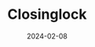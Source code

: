 ---  
layout: startup_page  
title: "Closinglock"  
id: "closinglock.com"  
permalink: "/closinglockclosinglock.com02082024/"  
website: "https://www.closinglock.com"  
funding_round: "Series A"  
funding_amount: "$12M"  
investors: "Headline, LiveOak Ventures, RWT Horizons, GTMfund"  
about: "Closinglock provides fraud prevention technology for the real estate industry, offering a secure platform for settlement companies to manage transactions. Its services include secure fund transfers, identity verification, document sharing, and e-signatures, protecting hundreds of thousands of transactions totaling over $250 billion."  
markets: "Fintech, Real Estate, Software Development"  
hq: "Austin, Texas, United States"  
founded_year: "2017"  
linkedin: "https://www.linkedin.com/company/closinglock"  
twitter: "https://twitter.com/ClosingLock"  
instagram: ""  
facebook: "https://www.facebook.com/ClosingLock"  
crunchbase: "https://www.crunchbase.com/organization/closinglock"  
pitchbook: "https://pitchbook.com/profiles/company/462065-50"  

date_display: "08-Feb-2024"  
date: "2024-02-08"

# SEO Optimization  
meta_title: "Closinglock - Series A Funding ($12M)"  
meta_description: "Closinglock, Closinglock provides fraud prevention technology for the real estate industry, offering a secure platform for settlement companies to manage transacti..."  
meta_keywords: "Closinglock, Fintech, Real Estate, Software Development, Series A funding"  
canonical_url: "https://startup.projectstartups.com/closinglockclosinglock.com02082024/"  
---